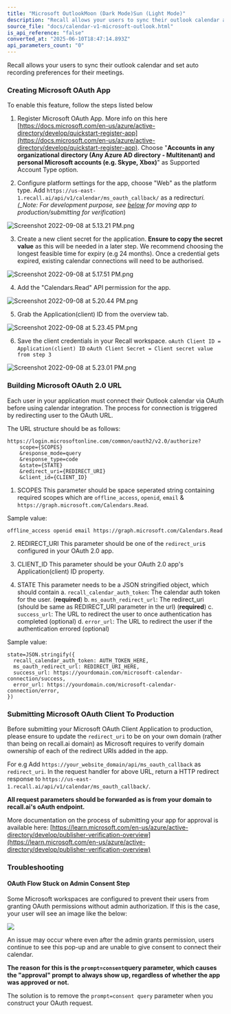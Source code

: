 ```yaml
---
title: "Microsoft OutlookMoon (Dark Mode)Sun (Light Mode)"
description: "Recall allows your users to sync their outlook calendar and set auto recording preferences for their meetings. Creating Microsoft OAuth App To enable this feature, follow the steps listed below Register Microsoft OAuth App. More info on this here https://docs.microsoft.com/en-us/azure/active-directo..."
source_file: "docs/calendar-v1-microsoft-outlook.html"
is_api_reference: "false"
converted_at: "2025-06-10T18:47:14.893Z"
api_parameters_count: "0"
---
```

Recall allows your users to sync their outlook calendar and set auto recording preferences for their meetings.

### Creating Microsoft OAuth App

[](#creating-microsoft-oauth-app)

To enable this feature, follow the steps listed below

1.  Register Microsoft OAuth App. More info on this here [https://docs.microsoft.com/en-us/azure/active-directory/develop/quickstart-register-app](https://docs.microsoft.com/en-us/azure/active-directory/develop/quickstart-register-app). Choose "**Accounts in any organizational directory (Any Azure AD directory - Multitenant) and personal Microsoft accounts (e.g. Skype, Xbox)**" as Supported Account Type option.

2.  Configure platform settings for the app, choose "Web" as the platform type. Add `https://us-east-1.recall.ai/api/v1/calendar/ms_oauth_callback/` as a redirect*uri. (\_Note: For development purpose, see [below](#submitting-ms-oauth-client-to-production) for moving app to production/submitting for verification*)


![](https://files.readme.io/cd7530e-Screenshot_2022-09-08_at_5.13.21_PM.png "Screenshot 2022-09-08 at 5.13.21 PM.png")

3.  Create a new client secret for the application. **Ensure to copy the secret value** as this will be needed in a later step. We recommend choosing the longest feasible time for expiry (e.g 24 months). Once a credential gets expired, existing calendar connections will need to be authorised.

![](https://files.readme.io/e6f109c-Screenshot_2022-09-08_at_5.17.51_PM.png "Screenshot 2022-09-08 at 5.17.51 PM.png")

4.  Add the "Calendars.Read" API permission for the app.

![](https://files.readme.io/60e80c2-Screenshot_2022-09-08_at_5.20.44_PM.png "Screenshot 2022-09-08 at 5.20.44 PM.png")

5.  Grab the Application(client) ID from the overview tab.

![](https://files.readme.io/7003b59-Screenshot_2022-09-08_at_5.23.45_PM.png "Screenshot 2022-09-08 at 5.23.45 PM.png")

6.  Save the client credentials in your Recall workspace.
    `oAuth Client ID = Application(client) ID`
    `oAuth Client Secret = Client secret value from step 3`

![](https://files.readme.io/9d5100d-Screenshot_2022-09-08_at_5.23.01_PM.png "Screenshot 2022-09-08 at 5.23.01 PM.png")

### Building Microsoft OAuth 2.0 URL

[](#building-microsoft-oauth-20-url)

Each user in your application must connect their Outlook calendar via OAuth before using calendar integration. The process for connection is triggered by redirecting user to the OAuth URL.

The URL structure should be as follows:

```
https://login.microsoftonline.com/common/oauth2/v2.0/authorize?
    scope={SCOPES}
    &response_mode=query
    &response_type=code
    &state={STATE}
    &redirect_uri={REDIRECT_URI}
    &client_id={CLIENT_ID}

```

1.  SCOPES
    This parameter should be space seperated string containing required scopes which are
    `offline_access`, `openid`, `email` & `https://graph.microsoft.com/Calendars.Read`.

Sample value:

```
offline_access openid email https://graph.microsoft.com/Calendars.Read

```

2.  REDIRECT\_URI
    This parameter should be one of the `redirect_uri`s configured in your OAuth 2.0 app.

3.  CLIENT\_ID
    This parameter should be your OAuth 2.0 app's Application(client) ID property.

4.  STATE
    This parameter needs to be a JSON stringified object, which should contain
    a. `recall_calendar_auth_token`: The calendar auth token for the user. (**required**)
    b. `ms_oauth_redirect_url`: The redirect\_uri (should be same as REDIRECT\_URI parameter in the url) (**required**)
    c. `success_url`: The URL to redirect the user to once authentication has completed (optional)
    d. `error_url`: The URL to redirect the user if the authentication errored (optional)


Sample value:

```
state=JSON.stringify({
  recall_calendar_auth_token: AUTH_TOKEN_HERE,
  ms_oauth_redirect_url: REDIRECT_URI_HERE,
  success_url: https://yourdomain.com/microsoft-calendar-connection/success,
  error_url: https://yourdomain.com/microsoft-calendar-connection/error,
})

```

### Submitting Microsoft OAuth Client To Production

[](#submitting-microsoft-oauth-client-to-production)

Before submitting your Microsoft OAuth Client Application to production, please ensure to update the `redirect_uri` to be on your own domain (rather than being on recall.ai domain) as Microsoft requires to verify domain ownership of each of the redirect URIs added in the app.

For e.g Add `https://your_website_domain/api/ms_oauth_callback` as `redirect_uri`. In the request handler for above URL, return a HTTP redirect response to `https://us-east-1.recall.ai/api/v1/calendar/ms_oauth_callback/`.

**All request parameters should be forwarded as is from your domain to recall.ai's oAuth endpoint.**

More documentation on the process of submitting your app for approval is available here: [https://learn.microsoft.com/en-us/azure/active-directory/develop/publisher-verification-overview](https://learn.microsoft.com/en-us/azure/active-directory/develop/publisher-verification-overview)

### Troubleshooting

[](#troubleshooting)

#### OAuth Flow Stuck on Admin Consent Step

[](#oauth-flow-stuck-on-admin-consent-step)

Some Microsoft workspaces are configured to prevent their users from granting OAuth permissions without admin authorization. If this is the case, your user will see an image like the below:

![](https://files.readme.io/4414c56-admin-consent-required.png)

An issue may occur where even after the admin grants permission, users continue to see this pop-up and are unable to give consent to connect their calendar.

**The reason for this is the `prompt=consent`query parameter, which causes the "approval" prompt to always show up, regardless of whether the app was approved or not.**

The solution is to remove the `prompt=consent query` parameter when you construct your OAuth request.
